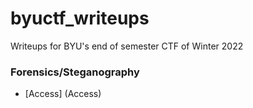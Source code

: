 # byuctf_writeups

Writeups for BYU's end of semester CTF of Winter 2022

### Forensics/Steganography

+ [Access] (Access)
